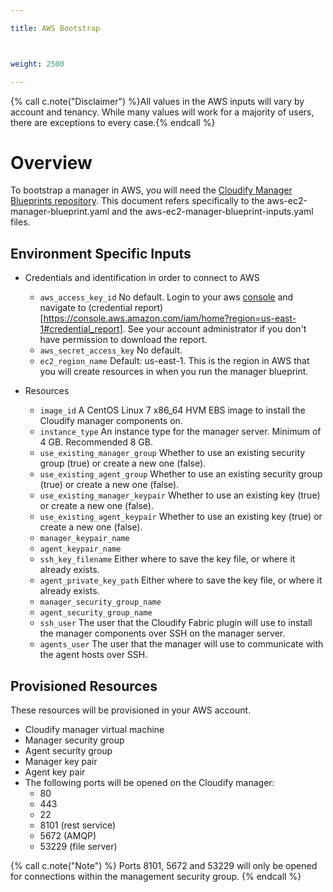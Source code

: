 ```yaml
---

title: AWS Bootstrap



weight: 2500

---
```




{% call c.note("Disclaimer") %}All values in the AWS inputs will vary by account and tenancy. While many values will work for a majority of users, there are exceptions to every case.{% endcall %}

# Overview

To bootstrap a manager in AWS, you will need the [Cloudify Manager Blueprints repository](https://github.com/cloudify-cosmo/cloudify-manager-blueprints). This document refers specifically to the aws-ec2-manager-blueprint.yaml and the aws-ec2-manager-blueprint-inputs.yaml files.

## Environment Specific Inputs

- Credentials and identification in order to connect to AWS
    - `aws_access_key_id` No default. Login to your aws [console](https://console.aws.amazon.com/) and navigate to (credential report)[https://console.aws.amazon.com/iam/home?region=us-east-1#credential_report]. See your account administrator if you don't have permission to download the report.
    - `aws_secret_access_key` No default. 
    - `ec2_region_name` Default: us-east-1. This is the region in AWS that you will create resources in when you run the manager blueprint.


- Resources
    - `image_id` A CentOS Linux 7 x86_64 HVM EBS image to install the Cloudify manager components on.
    - `instance_type` An instance type for the manager server. Minimum of 4 GB. Recommended 8 GB.
    - `use_existing_manager_group` Whether to use an existing security group (true) or create a new one (false).
    - `use_existing_agent_group` Whether to use an existing security group (true) or create a new one (false).
    - `use_existing_manager_keypair` Whether to use an existing key (true) or create a new one (false).
    - `use_existing_agent_keypair` Whether to use an existing key (true) or create a new one (false).
    - `manager_keypair_name`
    - `agent_keypair_name`
    - `ssh_key_filename` Either where to save the key file, or where it already exists.
    - `agent_private_key_path` Either where to save the key file, or where it already exists.
    - `manager_security_group_name`
    - `agent_security_group_name`
    - `ssh_user` The user that the Cloudify Fabric plugin will use to install the manager components over SSH on the manager server.
    - `agents_user` The user that the manager will use to communicate with the agent hosts over SSH.


## Provisioned Resources

These resources will be provisioned in your AWS account.

- Cloudify manager virtual machine
- Manager security group
- Agent security group
- Manager key pair
- Agent key pair
- The following ports will be opened on the Cloudify manager:
    - 80
    - 443
    - 22
    - 8101 (rest service)
    - 5672 (AMQP)
    - 53229 (file server)

{% call c.note("Note") %} Ports 8101, 5672 and 53229 will only be opened for connections within the management security group. {% endcall %}
